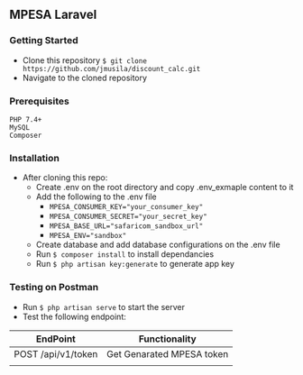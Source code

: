 ## MPESA Laravel
### Getting Started
- Clone this repository `$ git clone https://github.com/jmusila/discount_calc.git`
- Navigate to the cloned repository

### Prerequisites
```
PHP 7.4+
MySQL
Composer

```

### Installation
- After cloning this repo:
    - Create .env on the root directory and copy .env_exmaple content to it
    - Add the following to the .env file
        - `MPESA_CONSUMER_KEY="your_consumer_key"`
        - `MPESA_CONSUMER_SECRET="your_secret_key"`
        - `MPESA_BASE_URL="safaricom_sandbox_url"`
        - `MPESA_ENV="sandbox"`
    - Create database and add database configurations on the .env file
    - Run `$ composer install` to install dependancies
    - Run `$ php artisan key:generate` to generate app key

### Testing on Postman
- Run `$ php artisan serve` to start the server
- Test the following endpoint:

| EndPoint                       | Functionality                           |
| -------------------------------|:---------------------------------------:|
| POST /api/v1/token             | Get Genarated MPESA token               |
|                                                                          |


